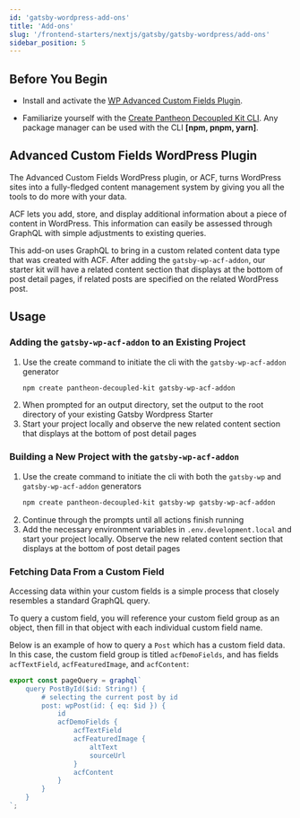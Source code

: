 ```yaml
---
id: 'gatsby-wordpress-add-ons'
title: 'Add-ons'
slug: '/frontend-starters/nextjs/gatsby/gatsby-wordpress/add-ons'
sidebar_position: 5
---
```


## Before You Begin

- Install and activate the
  [WP Advanced Custom Fields Plugin](https://wordpress.org/plugins/advanced-custom-fields/).

- Familiarize yourself with the
  [Create Pantheon Decoupled Kit CLI](https://www.npmjs.com/package/create-pantheon-decoupled-kit/).
  Any package manager can be used with the CLI **[npm, pnpm, yarn]**.

## Advanced Custom Fields WordPress Plugin

The Advanced Custom Fields WordPress plugin, or ACF, turns WordPress sites into
a fully-fledged content management system by giving you all the tools to do more
with your data.

ACF lets you add, store, and display additional information about a piece of
content in WordPress. This information can easily be assessed through GraphQL
with simple adjustments to existing queries.

This add-on uses GraphQL to bring in a custom related content data type that was
created with ACF. After adding the `gatsby-wp-acf-addon`, our starter kit will
have a related content section that displays at the bottom of post detail pages,
if related posts are specified on the related WordPress post.

## Usage

### Adding the `gatsby-wp-acf-addon` to an Existing Project

1. Use the create command to initiate the cli with the `gatsby-wp-acf-addon`
   generator
   ```bash
   npm create pantheon-decoupled-kit gatsby-wp-acf-addon
   ```
1. When prompted for an output directory, set the output to the root directory
   of your existing Gatsby Wordpress Starter
1. Start your project locally and observe the new related content section that
   displays at the bottom of post detail pages

### Building a New Project with the `gatsby-wp-acf-addon`

1. Use the create command to initiate the cli with both the `gatsby-wp` and
   `gatsby-wp-acf-addon` generators
   ```bash
   npm create pantheon-decoupled-kit gatsby-wp gatsby-wp-acf-addon
   ```
1. Continue through the prompts until all actions finish running
1. Add the necessary environment variables in `.env.development.local` and start
   your project locally. Observe the new related content section that displays
   at the bottom of post detail pages

### Fetching Data From a Custom Field

Accessing data within your custom fields is a simple process that closely
resembles a standard GraphQL query.

To query a custom field, you will reference your custom field group as an
object, then fill in that object with each individual custom field name.

Below is an example of how to query a `Post` which has a custom field data. In
this case, the custom field group is titled `acfDemoFields`, and has fields
`acfTextField`, `acfFeaturedImage`, and `acfContent`:

```jsx
export const pageQuery = graphql`
	query PostById($id: String!) {
		# selecting the current post by id
		post: wpPost(id: { eq: $id }) {
			id
			acfDemoFields {
				acfTextField
				acfFeaturedImage {
					altText
					sourceUrl
				}
				acfContent
			}
		}
	}
`;
```
